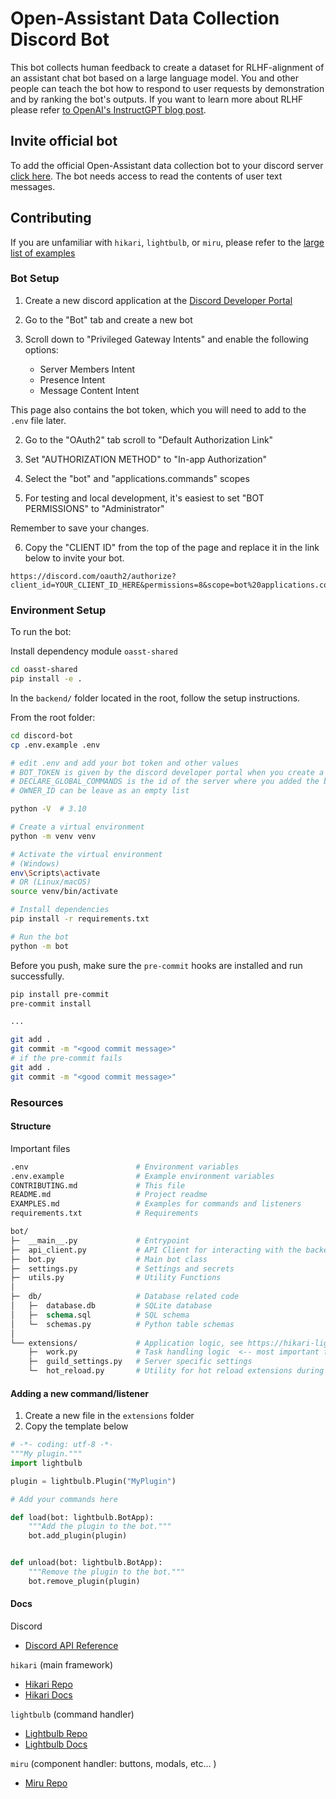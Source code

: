 # Open-Assistant Data Collection Discord Bot

This bot collects human feedback to create a dataset for RLHF-alignment of an
assistant chat bot based on a large language model. You and other people can
teach the bot how to respond to user requests by demonstration and by ranking
the bot's outputs. If you want to learn more about RLHF please refer
[to OpenAI's InstructGPT blog post](https://openai.com/blog/instruction-following/).

## Invite official bot

To add the official Open-Assistant data collection bot to your discord server
[click here](https://discord.com/api/oauth2/authorize?client_id=1054078345542910022&permissions=1634235579456&scope=bot%20applications.commands).
The bot needs access to read the contents of user text messages.

## Contributing

If you are unfamiliar with `hikari`, `lightbulb`, or `miru`, please refer to the
[large list of examples](https://gist.github.com/AlexanderHOtt/7805843a7120f755938a3b75d680d2e7)

### Bot Setup

1. Create a new discord application at the
   [Discord Developer Portal](https://discord.com/developers/applications)

1. Go to the "Bot" tab and create a new bot

1. Scroll down to "Privileged Gateway Intents" and enable the following options:

   - Server Members Intent
   - Presence Intent
   - Message Content Intent

This page also contains the bot token, which you will need to add to the `.env`
file later.

2. Go to the "OAuth2" tab scroll to "Default Authorization Link"

3. Set "AUTHORIZATION METHOD" to "In-app Authorization"

4. Select the "bot" and "applications.commands" scopes

5. For testing and local development, it's easiest to set "BOT PERMISSIONS" to
   "Administrator"

Remember to save your changes.

6. Copy the "CLIENT ID" from the top of the page and replace it in the link
   below to invite your bot.

```
https://discord.com/oauth2/authorize?client_id=YOUR_CLIENT_ID_HERE&permissions=8&scope=bot%20applications.commands
```

### Environment Setup

To run the bot:

Install dependency module `oasst-shared`

```bash
cd oasst-shared
pip install -e .
```

In the `backend/` folder located in the root, follow the setup instructions.

From the root folder:

```bash
cd discord-bot
cp .env.example .env

# edit .env and add your bot token and other values
# BOT_TOKEN is given by the discord developer portal when you create a bot
# DECLARE_GLOBAL_COMMANDS is the id of the server where you added the bot (right click on the server icon and copy id. Developer mode must be enabled.)
# OWNER_ID can be leave as an empty list

python -V  # 3.10

# Create a virtual environment
python -m venv venv

# Activate the virtual environment
# (Windows)
env\Scripts\activate
# OR (Linux/macOS)
source venv/bin/activate

# Install dependencies
pip install -r requirements.txt

# Run the bot
python -m bot
```

Before you push, make sure the `pre-commit` hooks are installed and run
successfully.

```bash
pip install pre-commit
pre-commit install

...

git add .
git commit -m "<good commit message>"
# if the pre-commit fails
git add .
git commit -m "<good commit message>"
```

### Resources

#### Structure

Important files

```graphql
.env                        # Environment variables
.env.example                # Example environment variables
CONTRIBUTING.md             # This file
README.md                   # Project readme
EXAMPLES.md                 # Examples for commands and listeners
requirements.txt            # Requirements

bot/
├─  __main__.py             # Entrypoint
├─  api_client.py           # API Client for interacting with the backend
├─  bot.py                  # Main bot class
├─  settings.py             # Settings and secrets
├─  utils.py                # Utility Functions
│
├─  db/                     # Database related code
│   ├─  database.db         # SQLite database
│   ├─  schema.sql          # SQL schema
│   └─  schemas.py          # Python table schemas
│
└── extensions/             # Application logic, see https://hikari-lightbulb.readthedocs.io/en/latest/guides/extensions.html
    ├─  work.py             # Task handling logic  <-- most important file
    ├─  guild_settings.py   # Server specific settings
    └─  hot_reload.py       # Utility for hot reload extensions during development
```

#### Adding a new command/listener

1. Create a new file in the `extensions` folder
2. Copy the template below

```py
# -*- coding: utf-8 -*-
"""My plugin."""
import lightbulb

plugin = lightbulb.Plugin("MyPlugin")

# Add your commands here

def load(bot: lightbulb.BotApp):
    """Add the plugin to the bot."""
    bot.add_plugin(plugin)


def unload(bot: lightbulb.BotApp):
    """Remove the plugin to the bot."""
    bot.remove_plugin(plugin)
```

#### Docs

Discord

- [Discord API Reference](https://discord.com/developers/docs/intro)

`hikari` (main framework)

- [Hikari Repo](https://github.com/hikari-py/hikari)
- [Hikari Docs](https://docs.hikari-py.dev/en/latest/)

`lightbulb` (command handler)

- [Lightbulb Repo](https://github.com/tandemdude/hikari-lightbulb)
- [Lightbulb Docs](https://hikari-lightbulb.readthedocs.io/en/latest/)

`miru` (component handler: buttons, modals, etc... )

- [Miru Repo](https://github.com/HyperGH/hikari-miru)
